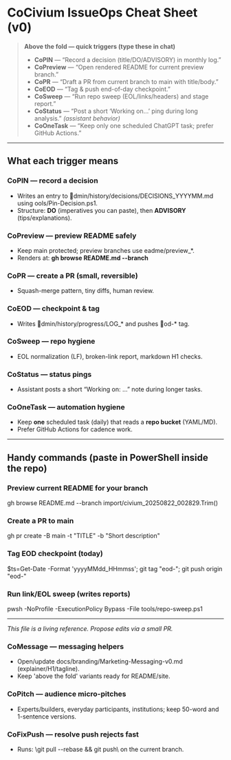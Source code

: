 # CoCivium IssueOps Cheat Sheet (v0)

> **Above the fold — quick triggers (type these in chat)**
>
> - **CoPIN** — “Record a decision (title/DO/ADVISORY) in monthly log.”
> - **CoPreview** — “Open rendered README for current preview branch.”
> - **CoPR** — “Draft a PR from current branch to main with title/body.”
> - **CoEOD** — “Tag & push end-of-day checkpoint.”
> - **CoSweep** — “Run repo sweep (EOL/links/headers) and stage report.”
> - **CoStatus** — “Post a short ‘Working on…’ ping during long analysis.” *(assistant behavior)*
> - **CoOneTask** — “Keep only one scheduled ChatGPT task; prefer GitHub Actions.”

---

## What each trigger means

### CoPIN — record a decision
- Writes an entry to dmin/history/decisions/DECISIONS_YYYYMM.md using 	ools/Pin-Decision.ps1.
- Structure: **DO** (imperatives you can paste), then **ADVISORY** (tips/explanations).

### CoPreview — preview README safely
- Keep main protected; preview branches use eadme/preview_*.
- Renders at: **gh browse README.md --branch <preview>**

### CoPR — create a PR (small, reversible)
- Squash-merge pattern, tiny diffs, human review.

### CoEOD — checkpoint & tag
- Writes dmin/history/progress/LOG_* and pushes od-* tag.

### CoSweep — repo hygiene
- EOL normalization (LF), broken-link report, markdown H1 checks.

### CoStatus — status pings
- Assistant posts a short “Working on: <topic> …” note during longer tasks.

### CoOneTask — automation hygiene
- Keep **one** scheduled task (daily) that reads a **repo bucket** (YAML/MD).
- Prefer GitHub Actions for cadence work.

---

## Handy commands (paste in PowerShell inside the repo)

### Preview current README for your branch
gh browse README.md --branch import/civium_20250822_002829.Trim()

### Create a PR to main
gh pr create -B main -t "TITLE" -b "Short description"

### Tag EOD checkpoint (today)
$ts=Get-Date -Format 'yyyyMMdd_HHmmss'; git tag "eod-"; git push origin "eod-"

### Run link/EOL sweep (writes reports)
pwsh -NoProfile -ExecutionPolicy Bypass -File tools/repo-sweep.ps1

---

*This file is a living reference. Propose edits via a small PR.*

### CoMessage — messaging helpers
- Open/update docs/branding/Marketing-Messaging-v0.md (explainer/H1/tagline).
- Keep 'above the fold' variants ready for README/site.

### CoPitch — audience micro-pitches
- Experts/builders, everyday participants, institutions; keep 50-word and 1-sentence versions.

### CoFixPush — resolve push rejects fast
- Runs: \git pull --rebase && git push\ on the current branch.
